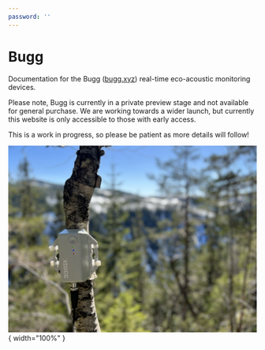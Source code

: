 ```yaml
---
password: ''
---
```


# Bugg

Documentation for the Bugg ([bugg.xyz](https://www.bugg.xyz)) real-time eco-acoustic monitoring devices.

Please note, Bugg is currently in a private preview stage and not available for general purchase. We are working towards a wider launch, but currently this website is only accessible to those with early access.

This is a work in progress, so please be patient as more details will follow!

![Bugg deployed in the field](img/bugg-in-field.jpg){ width="100%" }
